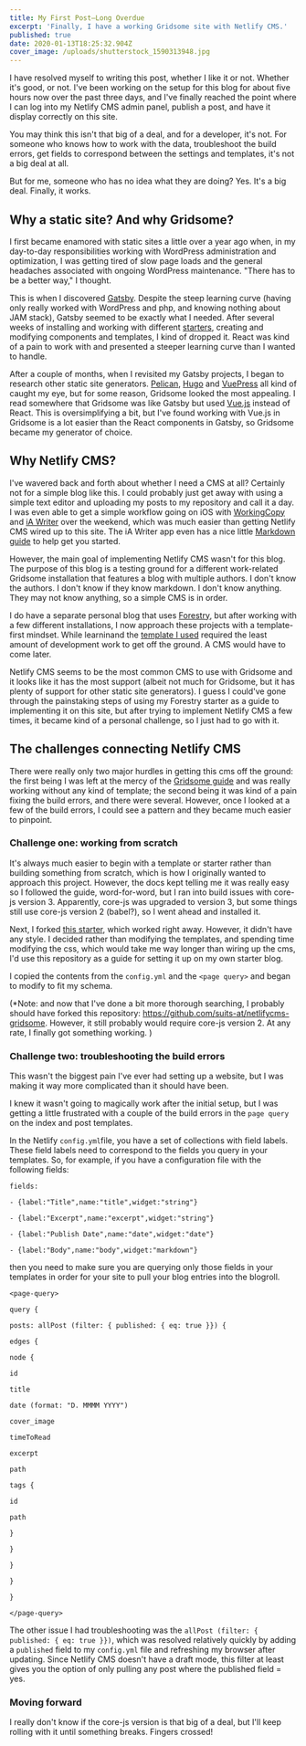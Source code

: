 ```yaml
---
title: My First Post—Long Overdue
excerpt: 'Finally, I have a working Gridsome site with Netlify CMS.'
published: true
date: 2020-01-13T18:25:32.904Z
cover_image: /uploads/shutterstock_1590313948.jpg
---
```

I have resolved myself to writing this post, whether I like it or not. Whether it's good, or not. I've been working on the setup for this blog for about five hours now over the past three days, and I've finally reached the point where I can log into my Netlify CMS admin panel, publish a post, and have it display correctly on this site. 

You may think this isn't that big of a deal, and for a developer, it's not. For someone who knows how to work with the data, troubleshoot the build errors, get fields to correspond between the settings and templates, it's not a big deal at all. 

But for me, someone who has no idea what they are doing? Yes. It's a big deal. Finally, it works.

## Why a static site? And why Gridsome?

I first became enamored with static sites a little over a year ago when, in my day-to-day responsibilities working with WordPress administration and optimization, I was getting tired of slow page loads and the general headaches associated with ongoing WordPress maintenance. "There has to be a better way," I thought. 

This is when I discovered [Gatsby](https://www.gatsbyjs.org/). Despite the steep learning curve (having only really worked with WordPress and php, and knowing nothing about JAM stack), Gatsby seemed to be exactly what I needed. After several weeks of installing and working with different [starters](https://www.gatsbyjs.org/starters/), creating and modifying components and templates, I kind of dropped it. React was kind of a pain to work with and presented a steeper learning curve than I wanted to handle. 

After a couple of months, when I revisited my Gatsby projects, I began to research other static site generators. [Pelican](https://blog.getpelican.com/), [Hugo](https://gohugo.io/) and [VuePress](https://vuepress.vuejs.org/) all kind of caught my eye, but for some reason, Gridsome looked the most appealing. I read somewhere that Gridsome was like Gatsby but used [Vue.js](https://vuejs.org/) instead of React. This is oversimplifying a bit, but I've found working with Vue.js in Gridsome is a lot easier than the React components in Gatsby, so Gridsome became my generator of choice. 

## Why Netlify CMS?

I've wavered back and forth about whether I need a CMS at all? Certainly not for a simple blog like this. I could probably just get away with using a simple text editor and uploading my posts to my repository and call it a day. I was even able to get a simple workflow going on iOS with [WorkingCopy](https://workingcopyapp.com/) and [iA Writer](https://ia.net/writer) over the weekend, which was much easier than getting Netlify CMS wired up to this site. The iA Writer app even has a nice little [Markdown guide](https://ia.net/writer/support/general/markdown-guide) to help get you started. 

However, the main goal of implementing Netlify CMS wasn't for this blog. The purpose of this blog is a testing ground for a different work-related Gridsome installation that features a blog with multiple authors. I don't know the authors. I don't know if they know markdown. I don't know anything. They may not know anything, so a simple CMS is in order. 

I do have a separate personal blog that uses [Forestry](https://forestry.io/), but after working with a few different installations, I now approach these projects with a template-first mindset. While learninand the [template I used](https://github.com/LokeCarlsson/gridsome-starter-bootstrap) required the least amount of development work to get off the ground. A CMS would have to come later. 

Netlify CMS seems to be the most common CMS to use with Gridsome and it looks like it has the most support (albeit not much for Gridsome, but it has plenty of support for other static site generators). I guess I could've gone through the painstaking steps of using my Forestry starter as a guide to implementing it on this site, but after trying to implement Netlify CMS a few times, it became kind of a personal challenge, so I just had to go with it. 

## The challenges connecting Netlify CMS

There were really only two major hurdles in getting this cms off the ground: the first being I was left at the mercy of the [Gridsome guide](https://gridsome.org/docs/guide-netlify-cms/) and was really working without any kind of template; the second being it was kind of a pain fixing the build errors, and there were several. However, once I looked at a few of the build errors, I could see a pattern and they became much easier to pinpoint. 

### Challenge one: working from scratch

It's always much easier to begin with a template or starter rather than building something from scratch, which is how I originally wanted to approach this project. However, the docs kept telling me it was really easy so I followed the guide, word-for-word, but I ran into build issues with core-js version 3. Apparently, core-js was upgraded to version 3, but some things still use core-js version 2 (babel?), so I went ahead and installed it.

Next, I forked [this starter](https://github.com/mittalyashu/gridsome-starter-netlifycms), which worked right away. However, it didn't have any style. I decided rather than modifying the templates, and spending time modifying the css, which would take me way longer than wiring up the cms, I'd use this repository as a guide for setting it up on my own starter blog. 

I copied the contents from the `config.yml` and the `<page query>` and began to modify to fit my schema. 

(*Note: and now that I've done a bit more thorough searching, I probably should have forked this repository: <https://github.com/suits-at/netlifycms-gridsome>. However, it still probably would require core-js version 2. At any rate, I finally got something working. )

### Challenge two: troubleshooting the build errors

This wasn't the biggest pain I've ever had setting up a website, but I was making it way more complicated than it should have been. 

I knew it wasn't going to magically work after the initial setup, but I was getting a little frustrated with a couple of the build errors in the `page query` on the index and post templates. 

In the Netlify `config.yml`file, you have a set of collections with field labels. These field labels need to correspond to the fields you query in your templates. So, for example, if you have a configuration file with the following fields: 

`fields:`

`- {label:"Title",name:"title",widget:"string"}`

`- {label:"Excerpt",name:"excerpt",widget:"string"}`

`- {label:"Publish Date",name:"date",widget:"date"}`

`- {label:"Body",name:"body",widget:"markdown"}`

then you need to make sure you are querying only those fields in your templates in order for your site to pull your blog entries into the blogroll. 

`<page-query>`

`query {`

`posts: allPost (filter: { published: { eq: true }}) {`

`edges {`

`node {`

`id`

`title`

`date (format: "D. MMMM YYYY")`

`cover_image`

`timeToRead`

`excerpt`

`path`

`tags {`

`id`

`path`

`}`

`}`

`}`

`}`

`}`

`</page-query>`

The other issue I had troubleshooting was the `allPost (filter: { published: { eq: true }})`, which was resolved relatively quickly by adding a `published` field to my `config.yml` file and refreshing my browser after updating. Since Netlify CMS doesn't have a draft mode, this filter at least gives you the option of only pulling any post where the published field = yes. 

### Moving forward

I really don't know if the core-js version is that big of a deal, but I'll keep rolling with it until something breaks. Fingers crossed!
